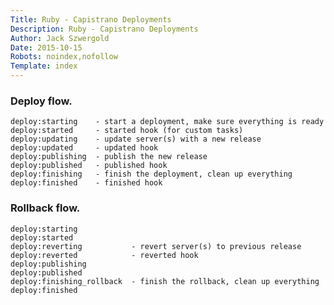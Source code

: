 ```yaml
---
Title: Ruby - Capistrano Deployments
Description: Ruby - Capistrano Deployments
Author: Jack Szwergold
Date: 2015-10-15
Robots: noindex,nofollow
Template: index
---
```


### Deploy flow.

	deploy:starting    - start a deployment, make sure everything is ready
	deploy:started     - started hook (for custom tasks)
	deploy:updating    - update server(s) with a new release
	deploy:updated     - updated hook
	deploy:publishing  - publish the new release
	deploy:published   - published hook
	deploy:finishing   - finish the deployment, clean up everything
	deploy:finished    - finished hook

### Rollback flow.

	deploy:starting
	deploy:started
	deploy:reverting           - revert server(s) to previous release
	deploy:reverted            - reverted hook
	deploy:publishing
	deploy:published
	deploy:finishing_rollback  - finish the rollback, clean up everything
	deploy:finished

